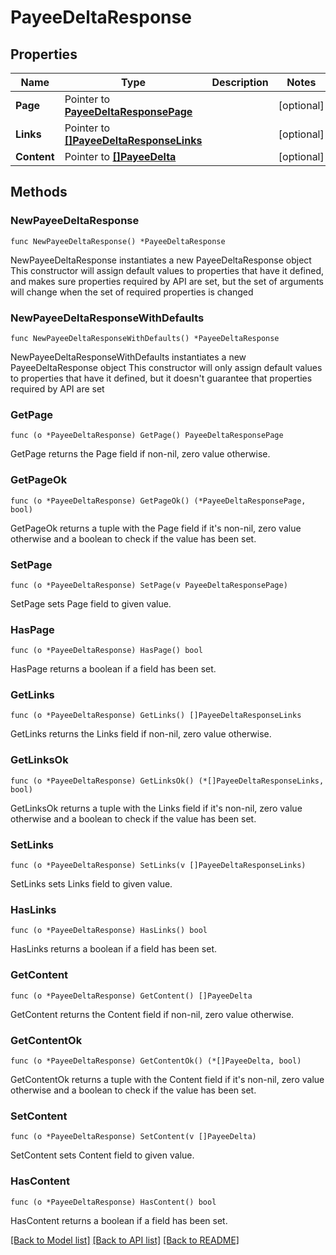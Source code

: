 # PayeeDeltaResponse

## Properties

Name | Type | Description | Notes
------------ | ------------- | ------------- | -------------
**Page** | Pointer to [**PayeeDeltaResponsePage**](PayeeDeltaResponsePage.md) |  | [optional] 
**Links** | Pointer to [**[]PayeeDeltaResponseLinks**](PayeeDeltaResponseLinks.md) |  | [optional] 
**Content** | Pointer to [**[]PayeeDelta**](PayeeDelta.md) |  | [optional] 

## Methods

### NewPayeeDeltaResponse

`func NewPayeeDeltaResponse() *PayeeDeltaResponse`

NewPayeeDeltaResponse instantiates a new PayeeDeltaResponse object
This constructor will assign default values to properties that have it defined,
and makes sure properties required by API are set, but the set of arguments
will change when the set of required properties is changed

### NewPayeeDeltaResponseWithDefaults

`func NewPayeeDeltaResponseWithDefaults() *PayeeDeltaResponse`

NewPayeeDeltaResponseWithDefaults instantiates a new PayeeDeltaResponse object
This constructor will only assign default values to properties that have it defined,
but it doesn't guarantee that properties required by API are set

### GetPage

`func (o *PayeeDeltaResponse) GetPage() PayeeDeltaResponsePage`

GetPage returns the Page field if non-nil, zero value otherwise.

### GetPageOk

`func (o *PayeeDeltaResponse) GetPageOk() (*PayeeDeltaResponsePage, bool)`

GetPageOk returns a tuple with the Page field if it's non-nil, zero value otherwise
and a boolean to check if the value has been set.

### SetPage

`func (o *PayeeDeltaResponse) SetPage(v PayeeDeltaResponsePage)`

SetPage sets Page field to given value.

### HasPage

`func (o *PayeeDeltaResponse) HasPage() bool`

HasPage returns a boolean if a field has been set.

### GetLinks

`func (o *PayeeDeltaResponse) GetLinks() []PayeeDeltaResponseLinks`

GetLinks returns the Links field if non-nil, zero value otherwise.

### GetLinksOk

`func (o *PayeeDeltaResponse) GetLinksOk() (*[]PayeeDeltaResponseLinks, bool)`

GetLinksOk returns a tuple with the Links field if it's non-nil, zero value otherwise
and a boolean to check if the value has been set.

### SetLinks

`func (o *PayeeDeltaResponse) SetLinks(v []PayeeDeltaResponseLinks)`

SetLinks sets Links field to given value.

### HasLinks

`func (o *PayeeDeltaResponse) HasLinks() bool`

HasLinks returns a boolean if a field has been set.

### GetContent

`func (o *PayeeDeltaResponse) GetContent() []PayeeDelta`

GetContent returns the Content field if non-nil, zero value otherwise.

### GetContentOk

`func (o *PayeeDeltaResponse) GetContentOk() (*[]PayeeDelta, bool)`

GetContentOk returns a tuple with the Content field if it's non-nil, zero value otherwise
and a boolean to check if the value has been set.

### SetContent

`func (o *PayeeDeltaResponse) SetContent(v []PayeeDelta)`

SetContent sets Content field to given value.

### HasContent

`func (o *PayeeDeltaResponse) HasContent() bool`

HasContent returns a boolean if a field has been set.


[[Back to Model list]](../README.md#documentation-for-models) [[Back to API list]](../README.md#documentation-for-api-endpoints) [[Back to README]](../README.md)


